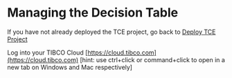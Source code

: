 # Managing the Decision Table
If you have not already deployed the TCE project, go back to [Deploy TCE Project](./1.TCE.md)   
  
Log into your TIBCO Cloud [https://cloud.tibco.com](https://cloud.tibco.com)  [hint: use ctrl+click or command+click to open in a new tab on Windows and Mac respectively]
